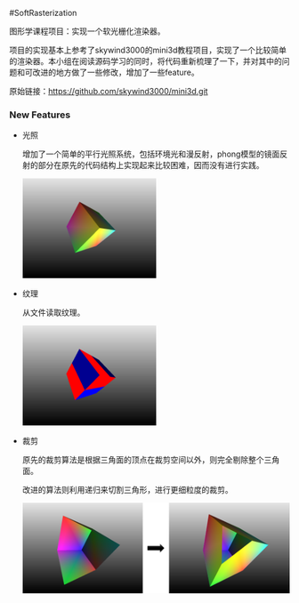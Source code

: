 #SoftRasterization

图形学课程项目：实现一个软光栅化渲染器。

项目的实现基本上参考了skywind3000的mini3d教程项目，实现了一个比较简单的渲染器。本小组在阅读源码学习的同时，将代码重新梳理了一下，并对其中的问题和可改进的地方做了一些修改，增加了一些feature。

原始链接：https://github.com/skywind3000/mini3d.git

### New Features

- 光照

  增加了一个简单的平行光照系统，包括环境光和漫反射，phong模型的镜面反射的部分在原先的代码结构上实现起来比较困难，因而没有进行实践。

  <img src="asset/CG1.png" width="50%">

- 纹理

  从文件读取纹理。

  <img src="asset/CG3.png" width="50%">

- 裁剪

  原先的裁剪算法是根据三角面的顶点在裁剪空间以外，则完全剔除整个三角面。

  改进的算法则利用递归来切割三角形，进行更细粒度的裁剪。

  <img src="asset/CG.png">

  